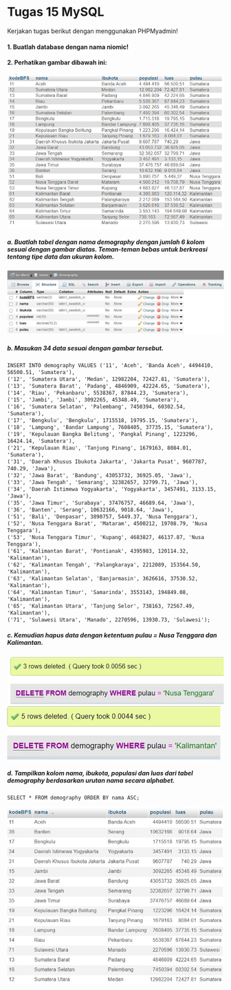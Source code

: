 # Tugas 15 MySQL
Kerjakan tugas berikut dengan menggunakan PHPMyadmin!


#### 1. Buatlah database dengan nama niomic!

#### 2. Perhatikan gambar dibawah ini:
![Tugas 15](https://github.com/troy213/tugas_15_mysql/blob/main/Tugas%2015%20MySQL.png)

##### a. Buatlah tabel dengan nama demography dengan jumlah 6 kolom sesuai dengan gambar diatas. Teman-teman bebas untuk berkreasi tentang tipe data dan ukuran kolom.
![Tugas 15a](https://github.com/troy213/tugas_15_mysql/blob/main/Tugas%2015.2%20MySQL.jpg)

##### b. Masukan 34 data sesuai dengan gambar tersebut.
```
INSERT INTO demography VALUES ('11', 'Aceh', 'Banda Aceh', 4494410, 56500.51, 'Sumatera'),
('12', 'Sumatera Utara', 'Medan', 12982204, 72427.81, 'Sumatera'),
('13', 'Sumatera Barat', 'Padang', 4846909, 42224.65, 'Sumatera'),
('14', 'Riau', 'Pekanbaru', 5538367, 87844.23, 'Sumatera'),
('15', 'Jambi', 'Jambi', 3092265, 45348.49, 'Sumatera'),
('16', 'Sumatera Selatan', 'Palembang', 7450394, 60302.54, 'Sumatera'),
('17', 'Bengkulu', 'Bengkulu', 1715518, 19795.15, 'Sumatera'),
('18', 'Lampung', 'Bandar Lampung', 7608405, 37735.15, 'Sumatera'),
('19', 'Kepulauan Bangka Belitung', 'Pangkal Pinang', 1223296, 16424.14, 'Sumatera'),
('21', 'Kepulauan Riau', 'Tanjung Pinang', 1679163, 8084.01, 'Sumatera'),
('31', 'Daerah Khusus Ibukota Jakarta', 'Jakarta Pusat', 9607787, 740.29, 'Jawa'),
('32', 'Jawa Barat', 'Bandung', 43053732, 36925.05, 'Jawa'),
('33', 'Jawa Tengah', 'Semarang', 32382657, 32799.71, 'Jawa'),
('34', 'Daerah Istimewa Yogyakarta', 'Yogyakarta', 3457491, 3133.15, 'Jawa'),
('35', 'Jawa Timur', 'Surabaya', 37476757, 46689.64, 'Jawa'),
('36', 'Banten', 'Serang', 10632166, 9018.64, 'Jawa'),
('51', 'Bali', 'Denpasar', 3890757, 5449.37, 'Nusa Tenggara'),
('52', 'Nusa Tenggara Barat', 'Mataram', 4500212, 19708.79, 'Nusa Tenggara'),
('53', 'Nusa Tenggara Timur', 'Kupang', 4683827, 46137.87, 'Nusa Tenggara'),
('61', 'Kalimantan Barat', 'Pontianak', 4395983, 120114.32, 'Kalimantan'),
('62', 'Kalimantan Tengah', 'Palangkaraya', 2212089, 153564.50, 'Kalimantan'),
('63', 'Kalimantan Selatan', 'Banjarmasin', 3626616, 37530.52, 'Kalimantan'),
('64', 'Kalimantan Timur', 'Samarinda', 3553143, 194849.08, 'Kalimantan'),
('65', 'Kalimantan Utara', 'Tanjung Selor', 738163, 72567.49, 'Kalimantan'),
('71', 'Sulawesi Utara', 'Manado', 2270596, 13930.73, 'Sulawesi');
```

##### c. Kemudian hapus data dengan ketentuan pulau = Nusa Tenggara dan Kalimantan.
![Tugas 15c-1](https://github.com/troy213/tugas_15_mysql/blob/main/Tugas%2015.3%20MySQL.jpg)
![Tugas 15c-2](https://github.com/troy213/tugas_15_mysql/blob/main/Tugas%2015.3-2%20MySQL.jpg)

##### d. Tampilkan kolom nama, ibukota, populasi dan luas dari tabel demography berdasarkan urutan nama secara alphabet.
```
SELECT * FROM demography ORDER BY nama ASC;
```
![Tugas 15a](https://github.com/troy213/tugas_15_mysql/blob/main/Tugas%2015.4%20MySQL.jpg)
